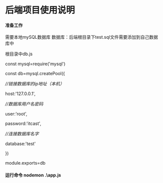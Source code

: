 # 后端项目使用说明

#### 准备工作
  需要本地mySQL数据库
  数据库：后端根目录下test.sql文件需要添加到自己数据库中

根目录中db.js

const mysql=require('mysql')

const db=mysql.createPool({

  *//链接数据库的ip地址（本机）*

  host:'127.0.0.1',

  *//数据库用户名密码*

  user:'root',

  password:'itcast',

  *//连接数据库名字*

  database:'test'

})

module.exports=db



#### 运行命令 nodemon .\app.js